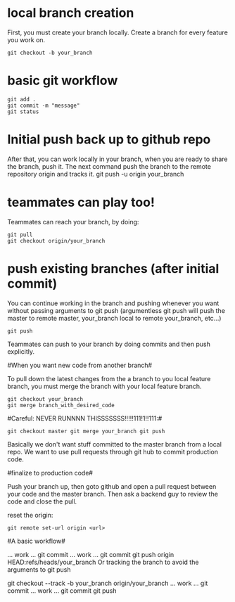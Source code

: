 # local branch creation #

First, you must create your branch locally. Create a branch for every feature you work on.

	git checkout -b your_branch

# basic git workflow #

	git add .
	git commit -m "message"
	git status

# Initial push back up to github repo #

After that, you can work locally in your branch, when you are ready to share the branch, push it. The next command push the branch to the remote repository origin and tracks it. 
	git push -u origin your_branch

# teammates can play too! #

Teammates can reach your branch, by doing:
	
	git pull
	git checkout origin/your_branch

# push existing branches (after initial commit) #

You can continue working in the branch and pushing whenever you want without passing arguments to git push (argumentless git push will push the master to remote master, your_branch local to remote your_branch, etc...)

	git push

Teammates can push to your branch by doing commits and then push explicitly.

#When you want new code from another branch#

To pull down the latest changes from the a branch to you local feature branch, you must merge the branch with your local feature branch. 

	git checkout your_branch 
	git merge branch_with_desired_code

#Careful: NEVER RUNNNN THISSSSSSS!!!!!111!1!!111:#
<code>	
	git checkout master
	git merge your_branch
	git push
</code>

Basically we don't want stuff committed to the master branch from a local repo. We want to use pull requests through git hub to commit production code. 

#finalize to production code#

Push your branch up, then goto github and open a pull request between your code and the master branch. Then ask a backend guy to review the code and close the pull. 

reset the origin: 
	
	git remote set-url origin <url>


#A basic workflow#

... work ...
git commit
... work ...
git commit
git push origin HEAD:refs/heads/your_branch
Or tracking the branch to avoid the arguments to git push

git checkout --track -b your_branch origin/your_branch
... work ...
git commit
... work ...
git commit
git push